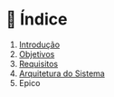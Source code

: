 # 📑 Índice

1. [Introdução](introducao.md)
2. [Objetivos](objetivos.md)
3. [Requisitos](requisitos.md)
4. [Arquitetura do Sistema](arquitetura-do-sistema.md)
5. Epico

